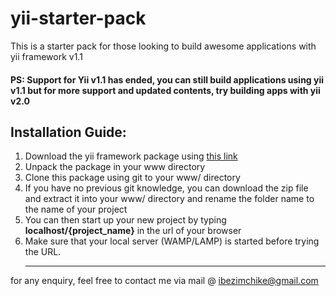 # yii-starter-pack
This is a starter pack for those looking to build awesome applications with yii framework v1.1<br>
#### <b>PS:</b> Support for Yii v1.1 has ended, you can still build applications using yii v1.1 but for more support and updated contents, try building apps with yii v2.0

## Installation Guide:

1. Download the yii framework package using <a href="https://github.com/yiisoft/yii/releases/download/1.1.19/yii-1.1.19.5790cb.tar.gz">this link </a></br>
2. Unpack the package in your www directory <br>
3. Clone this package using git to your www/ directory <br>
4. If you have no previous git knowledge, you can download the zip file and extract it into your www/ directory and rename the folder name to the name of your project<br>
5. You can then start up your new project by typing <b>localhost/{project_name}</b> in the url of your browser<br>
6. Make sure that your local server (WAMP/LAMP) is started before trying the URL. <hr>

for any enquiry, feel free to contact me via mail @ ibezimchike@gmail.com
